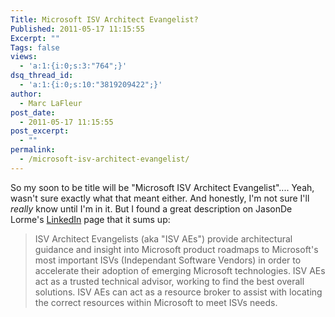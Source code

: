 ```yaml
---
Title: Microsoft ISV Architect Evangelist?
Published: 2011-05-17 11:15:55
Excerpt: ""
Tags: false
views:
  - 'a:1:{i:0;s:3:"764";}'
dsq_thread_id:
  - 'a:1:{i:0;s:10:"3819209422";}'
author:
  - Marc LaFleur
post_date:
  - 2011-05-17 11:15:55
post_excerpt:
  - ""
permalink:
  - /microsoft-isv-architect-evangelist/
---
```

So my soon to be title will be "Microsoft ISV Architect Evangelist".... Yeah, wasn't sure exactly what that meant either. And honestly, I'm not sure I'll <em>really </em>know until I'm in it. But I found a great description on JasonDe Lorme's <a href="http://www.linkedin.com/pub/jason-de-lorme/0/114/780" target="_blank">LinkedIn</a> page that it sums up:
<blockquote>ISV Architect Evangelists (aka "ISV AEs") provide architectural guidance and insight into Microsoft product roadmaps to Microsoft's most important ISVs (Independant Software Vendors) in order to accelerate their adoption of emerging Microsoft technologies. ISV AEs act as a trusted technical advisor, working to find the best overall solutions. ISV AEs can act as a resource broker to assist with locating the correct resources within Microsoft to meet ISVs needs.</blockquote>